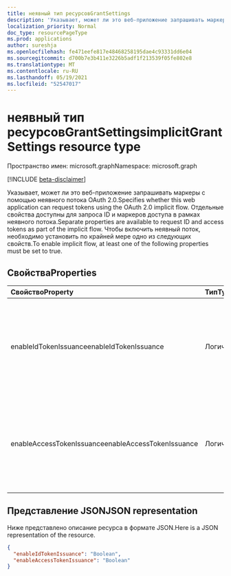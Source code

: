 ```yaml
---
title: неявный тип ресурсовGrantSettings
description: 'Указывает, может ли это веб-приложение запрашивать маркеры с помощью неявного потока OAuth 2.0. '
localization_priority: Normal
doc_type: resourcePageType
ms.prod: applications
author: sureshja
ms.openlocfilehash: fe471eefe817e48468258195dae4c93331dd6e04
ms.sourcegitcommit: d700b7e3b411e3226b5adf1f213539f05fe802e8
ms.translationtype: MT
ms.contentlocale: ru-RU
ms.lasthandoff: 05/19/2021
ms.locfileid: "52547017"
---
```

# <a name="implicitgrantsettings-resource-type"></a><span data-ttu-id="302e3-103">неявный тип ресурсовGrantSettings</span><span class="sxs-lookup"><span data-stu-id="302e3-103">implicitGrantSettings resource type</span></span>

<span data-ttu-id="302e3-104">Пространство имен: microsoft.graph</span><span class="sxs-lookup"><span data-stu-id="302e3-104">Namespace: microsoft.graph</span></span>

[!INCLUDE [beta-disclaimer](../../includes/beta-disclaimer.md)]

<span data-ttu-id="302e3-105">Указывает, может ли это веб-приложение запрашивать маркеры с помощью неявного потока OAuth 2.0.</span><span class="sxs-lookup"><span data-stu-id="302e3-105">Specifies whether this web application can request tokens using the OAuth 2.0 implicit flow.</span></span> <span data-ttu-id="302e3-106">Отдельные свойства доступны для запроса ID и маркеров доступа в рамках неявного потока.</span><span class="sxs-lookup"><span data-stu-id="302e3-106">Separate properties are available to request ID and access tokens as part of the implicit flow.</span></span> <span data-ttu-id="302e3-107">Чтобы включить неявный поток, необходимо установить по крайней мере одно из следующих свойств.</span><span class="sxs-lookup"><span data-stu-id="302e3-107">To enable implicit flow, at least one of the following properties must be set to true.</span></span>

## <a name="properties"></a><span data-ttu-id="302e3-108">Свойства</span><span class="sxs-lookup"><span data-stu-id="302e3-108">Properties</span></span>

| <span data-ttu-id="302e3-109">Свойство</span><span class="sxs-lookup"><span data-stu-id="302e3-109">Property</span></span> | <span data-ttu-id="302e3-110">Тип</span><span class="sxs-lookup"><span data-stu-id="302e3-110">Type</span></span> | <span data-ttu-id="302e3-111">Описание</span><span class="sxs-lookup"><span data-stu-id="302e3-111">Description</span></span> |
|:---------|:-----|:------------|
|<span data-ttu-id="302e3-112">enableIdTokenIssuance</span><span class="sxs-lookup"><span data-stu-id="302e3-112">enableIdTokenIssuance</span></span>| <span data-ttu-id="302e3-113">Логический</span><span class="sxs-lookup"><span data-stu-id="302e3-113">Boolean</span></span> | <span data-ttu-id="302e3-114">Указывает, может ли это веб-приложение запрашивать маркер ID с помощью неявного потока OAuth 2.0.</span><span class="sxs-lookup"><span data-stu-id="302e3-114">Specifies whether this web application can request an ID token using the OAuth 2.0 implicit flow.</span></span>|
|<span data-ttu-id="302e3-115">enableAccessTokenIssuance</span><span class="sxs-lookup"><span data-stu-id="302e3-115">enableAccessTokenIssuance</span></span>| <span data-ttu-id="302e3-116">Логический</span><span class="sxs-lookup"><span data-stu-id="302e3-116">Boolean</span></span> | <span data-ttu-id="302e3-117">Указывает, может ли это веб-приложение запрашивать маркер доступа с помощью неявного потока OAuth 2.0.</span><span class="sxs-lookup"><span data-stu-id="302e3-117">Specifies whether this web application can request an access token using the OAuth 2.0 implicit flow.</span></span>|

## <a name="json-representation"></a><span data-ttu-id="302e3-118">Представление JSON</span><span class="sxs-lookup"><span data-stu-id="302e3-118">JSON representation</span></span>
<span data-ttu-id="302e3-119">Ниже представлено описание ресурса в формате JSON.</span><span class="sxs-lookup"><span data-stu-id="302e3-119">Here is a JSON representation of the resource.</span></span>
<!-- {
  "blockType": "resource",
  "keyProperty": "id",
  "@odata.type": "microsoft.graph.implicitGrantSettings"
}-->
```json
{
  "enableIdTokenIssuance": "Boolean",
  "enableAccessTokenIssuance": "Boolean"
}

```


